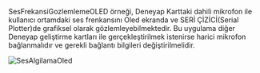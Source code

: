 SesFrekansiGozlemlemeOLED örneği,
Deneyap Karttaki dahili mikrofon ile kullanıcı ortamdaki ses frenkansını Oled ekranda ve SERİ ÇİZİCİ(Serial Plotter)de grafiksel olarak gözlemleyebilmektedir.
Bu uygulama diğer Deneyap geliştirme kartları ile gerçekleştirilmek istenirse harici mikrofon bağlanmalıdır ve gerekli bağlantı bilgileri değiştirilmelidir.

![SesAlgilamaOled](https://github.com/deneyapkart/deneyapkart-arduino-core/blob/master/docs/SesAlgilamaOled.png)
